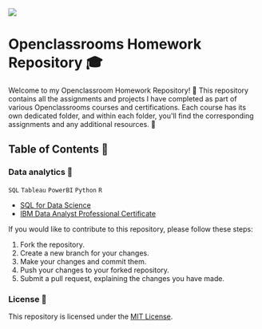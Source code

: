 <img src="https://event.businessfrance.fr/sxsw/wp-content/uploads/sites/413/OPENCLASS.jpg">

# Openclassrooms Homework Repository :mortar_board:

Welcome to my Openclassroom Homework Repository! :wave: This repository contains all the assignments and projects I have completed as part of various Openclassrooms courses and certifications. Each course has its own dedicated folder, and within each folder, you'll find the corresponding assignments and any additional resources. :file_folder:

## Table of Contents :scroll:

### Data analytics :microscope:
`SQL` `Tableau` `PowerBI` `Python` `R`

- [SQL for Data Science](./SQL%20for%20Data%20Science)
- [IBM Data Analyst Professional Certificate](./IBM%20Data%20Analyst%20Certificat%20Professionnel)

If you would like to contribute to this repository, please follow these steps:

1. Fork the repository.
2. Create a new branch for your changes.
3. Make your changes and commit them.
4. Push your changes to your forked repository.
5. Submit a pull request, explaining the changes you have made.

### License :page_with_curl:

This repository is licensed under the [MIT License](LICENSE).
